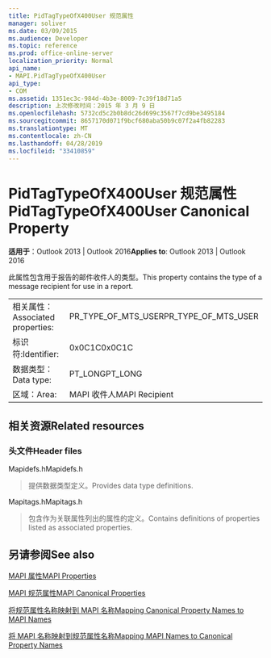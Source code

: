 ```yaml
---
title: PidTagTypeOfX400User 规范属性
manager: soliver
ms.date: 03/09/2015
ms.audience: Developer
ms.topic: reference
ms.prod: office-online-server
localization_priority: Normal
api_name:
- MAPI.PidTagTypeOfX400User
api_type:
- COM
ms.assetid: 1351ec3c-984d-4b3e-8009-7c39f18d71a5
description: 上次修改时间：2015 年 3 月 9 日
ms.openlocfilehash: 5732cd5c2b0b8dc26d699c3567f7cd9be3495184
ms.sourcegitcommit: 8657170d071f9bcf680aba50b9c07f2a4fb82283
ms.translationtype: MT
ms.contentlocale: zh-CN
ms.lasthandoff: 04/28/2019
ms.locfileid: "33410859"
---
```

# <a name="pidtagtypeofx400user-canonical-property"></a><span data-ttu-id="dc7ff-103">PidTagTypeOfX400User 规范属性</span><span class="sxs-lookup"><span data-stu-id="dc7ff-103">PidTagTypeOfX400User Canonical Property</span></span>

  
  
<span data-ttu-id="dc7ff-104">**适用于**：Outlook 2013 | Outlook 2016</span><span class="sxs-lookup"><span data-stu-id="dc7ff-104">**Applies to**: Outlook 2013 | Outlook 2016</span></span> 
  
<span data-ttu-id="dc7ff-105">此属性包含用于报告的邮件收件人的类型。</span><span class="sxs-lookup"><span data-stu-id="dc7ff-105">This property contains the type of a message recipient for use in a report.</span></span>
  
|||
|:-----|:-----|
|<span data-ttu-id="dc7ff-106">相关属性：</span><span class="sxs-lookup"><span data-stu-id="dc7ff-106">Associated properties:</span></span>  <br/> |<span data-ttu-id="dc7ff-107">PR_TYPE_OF_MTS_USER</span><span class="sxs-lookup"><span data-stu-id="dc7ff-107">PR_TYPE_OF_MTS_USER</span></span>  <br/> |
|<span data-ttu-id="dc7ff-108">标识符:</span><span class="sxs-lookup"><span data-stu-id="dc7ff-108">Identifier:</span></span>  <br/> |<span data-ttu-id="dc7ff-109">0x0C1C</span><span class="sxs-lookup"><span data-stu-id="dc7ff-109">0x0C1C</span></span>  <br/> |
|<span data-ttu-id="dc7ff-110">数据类型：</span><span class="sxs-lookup"><span data-stu-id="dc7ff-110">Data type:</span></span>  <br/> |<span data-ttu-id="dc7ff-111">PT_LONG</span><span class="sxs-lookup"><span data-stu-id="dc7ff-111">PT_LONG</span></span>  <br/> |
|<span data-ttu-id="dc7ff-112">区域：</span><span class="sxs-lookup"><span data-stu-id="dc7ff-112">Area:</span></span>  <br/> |<span data-ttu-id="dc7ff-113">MAPI 收件人</span><span class="sxs-lookup"><span data-stu-id="dc7ff-113">MAPI Recipient</span></span>  <br/> |
   
## <a name="related-resources"></a><span data-ttu-id="dc7ff-114">相关资源</span><span class="sxs-lookup"><span data-stu-id="dc7ff-114">Related resources</span></span>

### <a name="header-files"></a><span data-ttu-id="dc7ff-115">头文件</span><span class="sxs-lookup"><span data-stu-id="dc7ff-115">Header files</span></span>

<span data-ttu-id="dc7ff-116">Mapidefs.h</span><span class="sxs-lookup"><span data-stu-id="dc7ff-116">Mapidefs.h</span></span>
  
> <span data-ttu-id="dc7ff-117">提供数据类型定义。</span><span class="sxs-lookup"><span data-stu-id="dc7ff-117">Provides data type definitions.</span></span>
    
<span data-ttu-id="dc7ff-118">Mapitags.h</span><span class="sxs-lookup"><span data-stu-id="dc7ff-118">Mapitags.h</span></span>
  
> <span data-ttu-id="dc7ff-119">包含作为关联属性列出的属性的定义。</span><span class="sxs-lookup"><span data-stu-id="dc7ff-119">Contains definitions of properties listed as associated properties.</span></span>
    
## <a name="see-also"></a><span data-ttu-id="dc7ff-120">另请参阅</span><span class="sxs-lookup"><span data-stu-id="dc7ff-120">See also</span></span>



[<span data-ttu-id="dc7ff-121">MAPI 属性</span><span class="sxs-lookup"><span data-stu-id="dc7ff-121">MAPI Properties</span></span>](mapi-properties.md)
  
[<span data-ttu-id="dc7ff-122">MAPI 规范属性</span><span class="sxs-lookup"><span data-stu-id="dc7ff-122">MAPI Canonical Properties</span></span>](mapi-canonical-properties.md)
  
[<span data-ttu-id="dc7ff-123">将规范属性名称映射到 MAPI 名称</span><span class="sxs-lookup"><span data-stu-id="dc7ff-123">Mapping Canonical Property Names to MAPI Names</span></span>](mapping-canonical-property-names-to-mapi-names.md)
  
[<span data-ttu-id="dc7ff-124">将 MAPI 名称映射到规范属性名称</span><span class="sxs-lookup"><span data-stu-id="dc7ff-124">Mapping MAPI Names to Canonical Property Names</span></span>](mapping-mapi-names-to-canonical-property-names.md)

